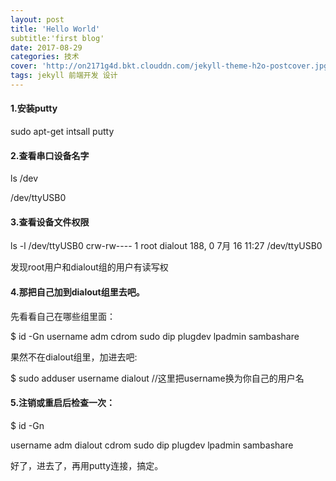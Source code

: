 ```yaml
---
layout: post
title: 'Hello World'
subtitle:'first blog'
date: 2017-08-29
categories: 技术
cover: 'http://on2171g4d.bkt.clouddn.com/jekyll-theme-h2o-postcover.jpg'
tags: jekyll 前端开发 设计
---
```

#### 1.安装putty
sudo apt-get intsall putty

#### 2.查看串口设备名字
ls /dev

/dev/ttyUSB0

#### 3.查看设备文件权限

ls -l /dev/ttyUSB0
crw-rw---- 1 root dialout 188, 0  7月 16 11:27 /dev/ttyUSB0

发现root用户和dialout组的用户有读写权

#### 4.那把自己加到dialout组里去吧。

先看看自己在哪些组里面：
  	
$ id -Gn
username adm cdrom sudo dip plugdev lpadmin sambashare

果然不在dialout组里，加进去吧:
  	
$ sudo adduser username dialout    //这里把username换为你自己的用户名

#### 5.注销或重启后检查一次：
$ id -Gn

username adm dialout cdrom sudo dip plugdev lpadmin sambashare

好了，进去了，再用putty连接，搞定。
